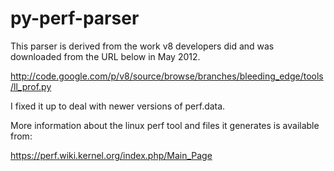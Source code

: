py-perf-parser
==============

This parser is derived from the work v8 developers
did and was downloaded from the URL below in May 2012.

http://code.google.com/p/v8/source/browse/branches/bleeding_edge/tools/ll_prof.py

I fixed it up to deal with newer versions of perf.data.

More information about the linux perf tool and files it generates is
available from:

https://perf.wiki.kernel.org/index.php/Main_Page
